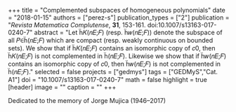 +++
title = "Complemented subspaces of homogeneous polynomials"
date = "2018-01-15"
authors = ["perez-s"]
publication_types = ["2"]
publication = "*Revista Matematica Complutense*, **31**, 153-161. doi:10.1007/s13163-017-0240-7"
abstract = "Let 𝐾(𝑛𝐸;𝐹) (resp. 𝑤(𝑛𝐸;𝐹)) denote the subspace of all 𝑃∈(𝑛𝐸;𝐹) which are compact (resp. weakly continuous on bounded sets). We show that if 𝐾(𝑛𝐸;𝐹) contains an isomorphic copy of 𝑐0, then 𝐾(𝑛𝐸;𝐹) is not complemented in (𝑛𝐸;𝐹). Likewise we show that if 𝑤(𝑛𝐸;𝐹) contains an isomorphic copy of 𝑐0, then 𝑤(𝑛𝐸;𝐹) is not complemented in (𝑛𝐸;𝐹)."
selected = false
projects = ["gedmys"]
tags = ["GEDMyS","Cat. A1"]
doi = "10.1007/s13163-017-0240-7"
math = false
highlight = true
[header]
image = ""
caption = ""
+++

Dedicated to the memory of Jorge Mujica (1946–2017)
